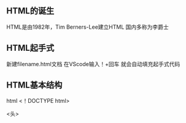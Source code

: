 ## HTML的诞生
 HTML是由1982年，Tim Berners-Lee建立HTML
 国内多称为李爵士
 
 ## HTML起手式
 新建filename.html文档
 在VScode输入！+回车
 就会自动填充起手式代码
 ## HTML基本结构

html
<！DOCTYPE html>
<html lang =“ zh_CN”>
<头>
  <meta charset =“ UTF-8”>
  <title>标题</ title>
</ head>
<身体>
    
</ body>
</ html>
```

###文档声明<！DOCTYPE html>

```
<！DOCTYPE html>
```

文档说明告诉浏览器页面是HTML5标准进行解析

### html元素

html
<html lang =“ zh_CN”>
```

文档的根元素，一个文档只能有一个，其他元素都是它的后代元素

W3C标准建议增加lang元素：language（语言）

### head元素

里面是“元数据”（描述网页的数据）

例如：字符编码，网页标题，网页图标

html
<头>
  <meta charset =“ UTF-8”> //字符编码，UTF-8支持最全
  <title>标题</ title> //标签
  <style> </ style>样式标签
  <link：引用外部css>
  <link rel =“ icon” href =“ https // baidu.com”>
</ head>
```

### HTML属性

主要三个属性class，id，title

##标签
```
<！DOCTYPE html>
<html>
<头>
  <meta charset =“ utf-8”>
  <title> JS Bin </ title>
</ head>
<身体>
    <h1>我是标题标签</ h1>
    <h2>我是标题2标签</ h2>
    <section>我是章节头</ section>
    <article>我是文字内容</ article>
    <p>我是p标签表示一个起点</ p>
    <header>我是头部</ header>
    <footer>我是脚步</ footer>
    <main>我才是主要内容</ main>
    <aside>我是旁支内容</ aside>
    <div>我可以把他们划分开来</ div>
  
</ body>
</ html>
```
##类别属性
```
类
内容可编辑
隐
ID
风格
标签索引
标题

```

##常用标签

```
  <ol>
    <li>我是有序列表</ li>
  </ ol>
  <ul>
    <li>我是无序列表</ li>
  </ ul>
  <dl>
    <dt>单条术语，多条描述
    <dd>我是1 </ dd>
    <dd>我是2 </ dd>
    <dd>我是3 </ dd>
    </ dt>
  </ dl>
  <pre>
    我里面的内容可以显示多个空间
    而且可以回车
  </ pre>
  <pre>
  <code>
  
    我是代码
    配合pre可以随意显示分行和间隔
 
  </ code>
  </ pre>
  <hr>
  <div> br可以作为
    <br>分行符</ div>

  <div> em和strong的区别
    <br>
    <em>零零零零</ em>
    <strong>零零零零</ strong>

  </ div>
  <q>我是什么，原来是加个引号</ q>
  <blockquote>我又是什么，首行缩进？
  查一下MDN
    原来是块级引用元素
  </ blockquote>
```
